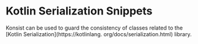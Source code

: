 # Kotlin Serialization Snippets

Konsist can be used to guard the consistency of classes related to the [Kotlin Serialization](https://kotlinlang.
org/docs/serialization.html) 
library.
